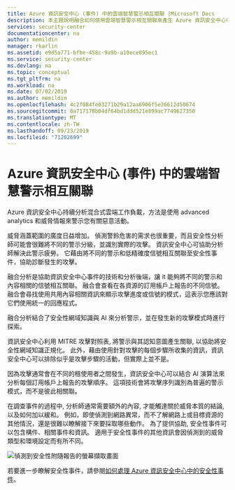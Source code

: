 ```yaml
---
title: Azure 資訊安全中心 (事件) 中的雲端智慧警示相互關聯 |Microsoft Docs
description: 本主題說明融合如何使用雲端智慧警示相互關聯來產生 Azure 資訊安全中心中的安全性事件。
services: security-center
documentationcenter: na
author: memildin
manager: rkarlin
ms.assetid: e9d5a771-bfbe-458c-9a9b-a10ece895ec1
ms.service: security-center
ms.devlang: na
ms.topic: conceptual
ms.tgt_pltfrm: na
ms.workload: na
ms.date: 07/02/2019
ms.author: memildin
ms.openlocfilehash: 4c2f084fe03271b29a12aa6906f5e36612d50674
ms.sourcegitcommit: 8a717170b04df64bd1ddd521e899ac7749627350
ms.translationtype: MT
ms.contentlocale: zh-TW
ms.lasthandoff: 09/23/2019
ms.locfileid: "71202699"
---
```

# <a name="cloud-smart-alert-correlation-in-azure-security-center-incidents"></a>Azure 資訊安全中心 (事件) 中的雲端智慧警示相互關聯

Azure 資訊安全中心持續分析混合式雲端工作負載，方法是使用 advanced analytics 和威脅情報來警示您有關惡意活動。

威脅涵蓋範圍的廣度日益增加。 偵測警鈴危害的需求也很重要，而且安全性分析師可能會很難將不同的警示分級，並識別實際的攻擊。 資訊安全中心可協助分析師解決此警示疲勞。 它藉由將不同的警示和低精確度信號相互關聯至安全性事件，協助診斷發生的攻擊。

融合分析是協助資訊安全中心事件的技術和分析後端，讓 it 能夠將不同的警示和內容相關的信號相互關聯。 融合會查看在各資源的訂用帳戶上報告的不同信號。 融合會尋找使用共用內容相關資訊來顯示攻擊進度或信號的模式，這表示您應該對它們使用統一的回應程式。

融合分析結合了安全性網域知識與 AI 來分析警示，並在發生新的攻擊模式時進行探索。 

資訊安全中心利用 MITRE 攻擊對照表, 將警示與其認知意圖產生關聯, 以協助將安全性網域知識正規化。 此外，藉由使用針對攻擊的每個步驟所收集的資訊，資訊安全中心可以排除似乎是攻擊步驟的活動，但實際上並不是。  

因為攻擊通常會在不同的租使用者之間發生，資訊安全中心可以結合 AI 演算法來分析每個訂用帳戶上報告的攻擊順序。 這項技術會將攻擊序列識別為普遍的警示模式，而不是彼此相關聯。

在調查事件的過程中, 分析師通常需要額外的內容, 才能觸達關於威脅本質的結論, 以及如何加以緩和。 例如，即使偵測到網路異常，而不了解網路上或目標資源的其他情況，還是很難以瞭解接下來要採取哪些動作。 為了提供協助, 安全性事件可以包含構件、相關事件和資訊。 適用于安全性事件的其他資訊會因偵測到的威脅類型和環境設定而有所不同。 

![偵測到安全性附隨報告的螢幕擷取畫面](./media/security-center-alerts-cloud-smart/security-incident.png)

若要進一步瞭解安全性事件，請參閱[如何處理 Azure 資訊安全中心中的安全性事件](https://docs.microsoft.com/azure/security-center/security-center-incident)。

